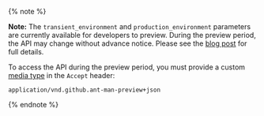{% note %}

**Note:** The `transient_environment` and `production_environment` parameters are currently available for developers to preview. During the preview period, the API may change without advance notice. Please see the [blog post](https://developer.github.com/changes/2016-04-06-deployment-and-deployment-status-enhancements) for full details.

To access the API during the preview period, you must provide a custom [media type](/v3/media) in the `Accept` header:

```
application/vnd.github.ant-man-preview+json
```

{% endnote %}
